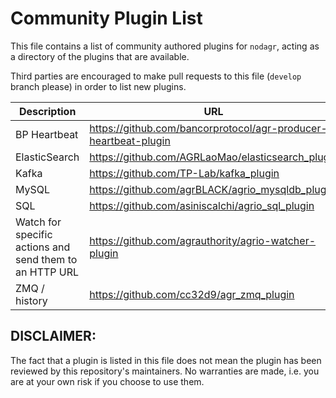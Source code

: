 # Community Plugin List

This file contains a list of community authored plugins for `nodagr`, acting as a directory of the plugins that are available.

Third parties are encouraged to make pull requests to this file (`develop` branch please) in order to list new plugins.

| Description | URL |
| ----------- | --- |
| BP Heartbeat  | https://github.com/bancorprotocol/agr-producer-heartbeat-plugin |
| ElasticSearch | https://github.com/AGRLaoMao/elasticsearch_plugin |
| Kafka | https://github.com/TP-Lab/kafka_plugin |
| MySQL | https://github.com/agrBLACK/agrio_mysqldb_plugin |
| SQL | https://github.com/asiniscalchi/agrio_sql_plugin |
| Watch for specific actions and send them to an HTTP URL | https://github.com/agrauthority/agrio-watcher-plugin |
| ZMQ / history | https://github.com/cc32d9/agr_zmq_plugin |

## DISCLAIMER:

The fact that a plugin is listed in this file does not mean the plugin has been reviewed by this repository's maintainers.  No warranties are made, i.e. you are at your own risk if you choose to use them.
